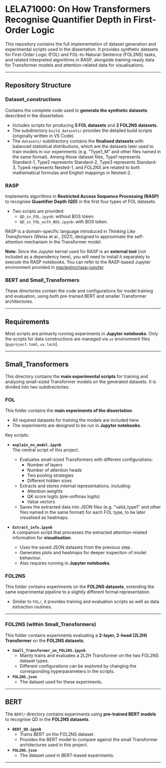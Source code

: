 # LELA71000: On How Transformers Recognise Quantifier Depth in First-Order Logic

This repository contains the full implementation of dataset generation and experimental scripts used in the dissertation. It provides synthetic datasets for First-Order Logic (FOL) and FOL-to-Natural-Sentence (FOL2NS) tasks, and related interpreted algorithms in RASP, alongside training-ready data for Transformer models and attention-related data for visualisations.

---

## Repository Structure

### Dataset_constructions
Contains the complete code used to **generate the synthetic datasets** described in the dissertation.  
- Includes scripts for producing **5 FOL datasets** and **2 FOL2NS datasets**.  
- The subdirectory `build_datasets/` provides the detailed build scripts (originally written in VS Code).  
- The `datasets/` subdirectory contains the **finalised datasets** with balanced statistical distributions, which are the datasets later used to train models in our experiments (e.g. "Type1_M" and other files named in the same format). Among those dataset files, Type1 represents Standard-1, Type2 represents Standard-2, Type3 represents Standard-3, Type4 represents Nested-1, and FOL2NS are related to both mathematical formulas and English mappings in Nested-2.

### RASP
Implements algorithms in **Restricted Access Sequence Processing (RASP)** to recognise **Quantifier Depth (QD)** in the first four types of FOL datasets.  
- Two scripts are provided:  
  - `QD_in_FOL.ipynb`: without BOS token.  
  - `QD_in_FOL_with_BOS.ipynb`: with BOS token.  

RASP is a domain-specific language introduced in *Thinking Like Transformers* (Weiss et al., 2021), designed to approximate the self-attention mechanism in the Transformer model.  

**Note:** Since the Jupyter kernel used for RASP is an **external tool** (not included as a dependency here), you will need to install it separately to execute the RASP notebooks. You can refer to the RASP-based Jupyter environment provided in [macleginn/rasp-jupyter](https://github.com/macleginn/rasp-jupyter).

### BERT and Small_Transformers
These directories contain the code and configurations for model training and evaluation, using both pre-trained BERT and smaller Transformer architectures.  

---

## Requirements

Most scripts are primarily running experiments in **Jupyter notebooks**. Only the scripts for data constructions are managed via `uv` environment files (`pyproject.toml`, `uv.lock`).

---
## Small\_Transformers

This directory contains the **main experimental scripts** for training and analysing small-sized Transformer models on the generated datasets. It is divided into two subdirectories:

### FOL
This folder contains the **main experiments of the dissertation**.  
- All required datasets for training the models are included here.  
- The experiments are designed to be run in **Jupyter notebooks**.  

Key scripts:  
- **`explain_nn_model.ipynb`**  
  The central script of this project.  
  - Evaluates small-sized Transformers with different configurations:  
    - Number of layers  
    - Number of attention heads  
    - Two pooling strategies  
    - Different hidden sizes  
  - Extracts and stores internal representations, including:  
    - Attention weights  
    - QK score logits (pre-softmax logits)  
    - Value vectors  
  - Saves the extracted data into JSON files (e.g. "valid_type1" and other files named in the same format) for each FOL type, to be later visualised as heatmaps.  

- **`Extract_info.ipynb`**  
  A companion script that processes the extracted attention-related information for **visualisation**.  
  - Uses the saved JSON datasets from the previous step.  
  - Generates plots and heatmaps for deeper inspection of model behaviour.  
  - Also requires running in **Jupyter notebooks**.  

### FOL2NS
This folder contains experiments on the **FOL2NS datasets**, extending the same experimental pipeline to a slightly different formal representation.  
- Similar to `FOL/`, it provides training and evaluation scripts as well as data extraction routines.  

---
### FOL2NS (within Small_Transformers)
This folder contains experiments evaluating a **2-layer, 2-head (2L2H) Transformer** on the **FOL2NS datasets**.  
- **`Small_Transformer_on_FOL2NS.ipynb`**  
  - Mainly trains and evaluates a 2L2H Transformer on the two FOL2NS dataset types.
  - Different configurations can be explored by changing the corresponding hyperparameters in the scripts.  
- **`FOL2NS.json`**  
  - The dataset used for these experiments.  

---

## BERT

The `BERT/` directory contains experiments using **pre-trained BERT models** to recognise QD in the **FOL2NS datasets**.  

- **`BERT_QD.ipynb`**  
  - Trains BERT on the FOL2NS dataset.  
  - Provides the BERT model to compare against the small Transformer architectures used in this project.  
- **`FOL2NS.json`**  
  - The dataset used in BERT-based experiments.  
---


